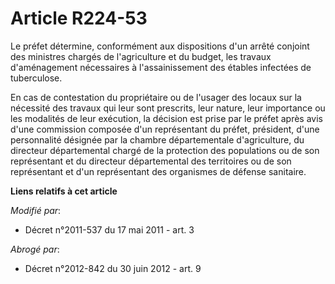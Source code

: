 # Article R224-53

Le préfet détermine, conformément aux dispositions d'un arrêté conjoint des ministres chargés de l'agriculture et du budget,
les travaux d'aménagement nécessaires à l'assainissement des étables infectées de tuberculose.

En cas de contestation du propriétaire ou de l'usager des locaux sur la nécessité des travaux qui leur sont prescrits, leur
nature, leur importance ou les modalités de leur exécution, la décision est prise par le préfet après avis d'une commission
composée d'un représentant du préfet, président, d'une personnalité désignée par la chambre départementale d'agriculture, du
directeur départemental chargé de la protection des populations ou de son représentant et du directeur départemental des
territoires ou de son représentant et d'un représentant des organismes de défense sanitaire.

**Liens relatifs à cet article**

_Modifié par_:

  - Décret n°2011-537 du 17 mai 2011 - art. 3

_Abrogé par_:

  - Décret n°2012-842 du 30 juin 2012 - art. 9
